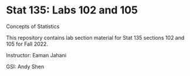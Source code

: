 # Stat 135: Labs 102 and 105

Concepts of Statistics

This repository contains lab section material for Stat 135 sections 102 and 105 for Fall 2022.

Instructor: Eaman Jahani

GSI: Andy Shen

